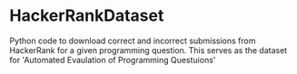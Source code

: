 # HackerRankDataset

Python code to download correct and incorrect submissions from HackerRank for a given programming question. This serves as the dataset for 'Automated Evaulation of Programming Questuions'

